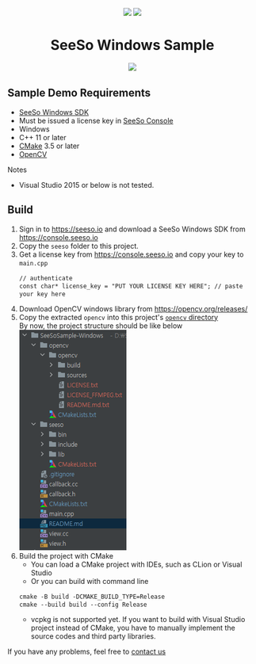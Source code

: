 <p align="center">
    <img src="https://seeso.io/img/logo_shape.bdd77355.svg"
        height="130">
    <img src="https://seeso.io/img/logo_text.6064523e.svg"
        height="130">
</p>
<div align="center">
    <h1>SeeSo Windows Sample</h1>
    <a href="https://github.com/visualcamp/seeso-sample-windows/releases" alt="release">
        <img src="https://img.shields.io/badge/version-3.0.1-blue" />
    </a>
</div>

## Sample Demo Requirements
* [SeeSo Windows SDK](https://console.seeso.io/)
* Must be issued a license key in [SeeSo Console](https://console.seeso.io/)
* Windows
* C++ 11 or later
* [CMake](https://cmake.org/download/) 3.5 or later
* [OpenCV](https://opencv.org/releases/)

Notes
* Visual Studio 2015 or below is not tested. 

## Build
1. Sign in to https://seeso.io and download a SeeSo Windows SDK from https://console.seeso.io
2. Copy the `seeso` folder to this project.
3. Get a license key from https://console.seeso.io and copy your key to `main.cpp`
   ```
   // authenticate
   const char* license_key = "PUT YOUR LICENSE KEY HERE"; // paste your key here
   ```
4. Download OpenCV windows library from https://opencv.org/releases/
5. Copy the extracted `opencv` into this project's [`opencv` directory](opencv/)  
    By now, the project structure should be like below  
    ![](media/1.PNG)
6. Build the project with CMake
    * You can load a CMake project with IDEs, such as CLion or Visual Studio
    * Or you can build with command line  
    ```
    cmake -B build -DCMAKE_BUILD_TYPE=Release
    cmake --build build --config Release
    ```
    * vcpkg is not supported yet. If you want to build with Visual Studio project instead of CMake,
      you have to manually implement the source codes and third party libraries.
      
If you have any problems, feel free to [contact us](https://seeso.io/Contact-Us) 
